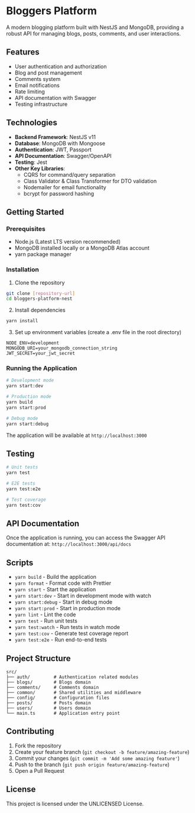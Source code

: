 # Bloggers Platform

A modern blogging platform built with NestJS and MongoDB, providing a robust API for managing blogs, posts, comments, and user interactions.

## Features

- User authentication and authorization
- Blog and post management
- Comments system
- Email notifications
- Rate limiting
- API documentation with Swagger
- Testing infrastructure

## Technologies

- **Backend Framework**: NestJS v11
- **Database**: MongoDB with Mongoose
- **Authentication**: JWT, Passport
- **API Documentation**: Swagger/OpenAPI
- **Testing**: Jest
- **Other Key Libraries**:
  - CQRS for command/query separation
  - Class Validator & Class Transformer for DTO validation
  - Nodemailer for email functionality
  - bcrypt for password hashing

## Getting Started

### Prerequisites

- Node.js (Latest LTS version recommended)
- MongoDB installed locally or a MongoDB Atlas account
- yarn package manager

### Installation

1. Clone the repository
```bash
git clone [repository-url]
cd bloggers-platform-nest
```

2. Install dependencies
```bash
yarn install
```

3. Set up environment variables (create a .env file in the root directory)
```
NODE_ENV=development
MONGODB_URI=your_mongodb_connection_string
JWT_SECRET=your_jwt_secret
```

### Running the Application

```bash
# Development mode
yarn start:dev

# Production mode
yarn build
yarn start:prod

# Debug mode
yarn start:debug
```

The application will be available at `http://localhost:3000`

## Testing

```bash
# Unit tests
yarn test

# E2E tests
yarn test:e2e

# Test coverage
yarn test:cov
```

## API Documentation

Once the application is running, you can access the Swagger API documentation at:
`http://localhost:3000/api/docs`

## Scripts

- `yarn build` - Build the application
- `yarn format` - Format code with Prettier
- `yarn start` - Start the application
- `yarn start:dev` - Start in development mode with watch
- `yarn start:debug` - Start in debug mode
- `yarn start:prod` - Start in production mode
- `yarn lint` - Lint the code
- `yarn test` - Run unit tests
- `yarn test:watch` - Run tests in watch mode
- `yarn test:cov` - Generate test coverage report
- `yarn test:e2e` - Run end-to-end tests

## Project Structure

```
src/
├── auth/         # Authentication related modules
├── blogs/        # Blogs domain
├── comments/     # Comments domain
├── common/       # Shared utilities and middleware
├── config/       # Configuration files
├── posts/        # Posts domain
├── users/        # Users domain
└── main.ts       # Application entry point
```

## Contributing

1. Fork the repository
2. Create your feature branch (`git checkout -b feature/amazing-feature`)
3. Commit your changes (`git commit -m 'Add some amazing feature'`)
4. Push to the branch (`git push origin feature/amazing-feature`)
5. Open a Pull Request

## License

This project is licensed under the UNLICENSED License.